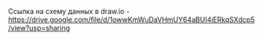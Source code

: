 Ссылка на cхему данных в draw.io - https://drive.google.com/file/d/1owwKmWuDaVHmUY64aBUI4iERkqSXdcp5/view?usp=sharing
